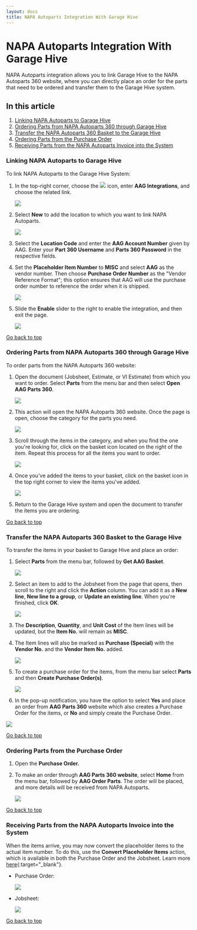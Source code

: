 ```yaml
---
layout: docs
title: NAPA Autoparts Integration With Garage Hive
---
```


<a name="top"></a>

# NAPA Autoparts Integration With Garage Hive
NAPA Autoparts integration allows you to link Garage Hive to the NAPA Autoparts 360 website, where you can directly place an order for the parts that need to be ordered and transfer them to the Garage Hive system.

## In this article
1. [Linking NAPA Autoparts to Garage Hive](#linking-napa-autoparts-to-garage-hive)
2. [Ordering Parts from NAPA Autoparts 360 through Garage Hive](#ordering-parts-from-napa-autoparts-360-through-garage-hive)
3. [Transfer the NAPA Autoparts 360 Basket to the Garage Hive](#transfer-the-napa-autoparts-360-basket-to-the-garage-hive)
4. [Ordering Parts from the Purchase Order](#ordering-parts-from-the-purchase-order)
5. [Receiving Parts from the NAPA Autoparts Invoice into the System](#receiving-parts-from-the-napa-autoparts-invoice-into-the-system)

### Linking NAPA Autoparts to Garage Hive
To link NAPA Autoparts to the Garage Hive System:
1. In the top-right corner, choose the ![](media/search_icon.png) icon, enter **AAG Integrations**, and choose the related link.

   ![](media/garagehive-aag-integration1.png)

2. Select **New** to add the location to which you want to link NAPA Autoparts.
   
   ![](media/garagehive-aag-integration2.png)
   
3. Select the **Location Code** and enter the **AAG Account Number** given by AAG. Enter your **Part 360 Username** and **Parts 360 Password** in the respective fields.
4. Set the **Placeholder Item Number** to **MISC** and select **AAG** as the vendor number. Then choose **Purchase Order Number** as the "Vendor Reference Format"; this option ensures that AAG will use the purchase order number to reference the order when it is shipped.

   ![](media/garagehive-aag-integration3.png)

5. Slide the **Enable** slider to the right to enable the integration, and then exit the page.

   ![](media/garagehive-aag-integration4.png)

[Go back to top](#top)


### Ordering Parts from NAPA Autoparts 360 through Garage Hive
To order parts from the NAPA Autoparts 360 website:
1. Open the document (Jobsheet, Estimate, or VI Estimate) from which you want to order. Select **Parts** from the menu bar and then select **Open AAG Parts 360**.

   ![](media/garagehive-aag-ordering-parts1.png)

2. This action will open the NAPA Autoparts 360 website. Once the page is open, choose the category for the parts you need.

   ![](media/garagehive-aag-ordering-parts8.png)

3. Scroll through the items in the category, and when you find the one you're looking for, click on the basket icon located on the right of the item. Repeat this process for all the items you want to order.

   ![](media/garagehive-aag-ordering-parts9.png)

4. Once you've added the items to your basket, click on the basket icon in the top right corner to view the items you've added.

   ![](media/garagehive-aag-ordering-parts10.png)

5. Return to the Garage Hive system and open the document to transfer the items you are ordering.

[Go back to top](#top)


### Transfer the NAPA Autoparts 360 Basket to the Garage Hive
To transfer the items in your basket to Garage Hive and place an order:
1. Select **Parts** from the menu bar, followed by **Get AAG Basket**.

   ![](media/garagehive-aag-ordering-parts2.png)

2. Select an item to add to the Jobsheet from the page that opens, then scroll to the right and click the **Action** column. You can add it as a **New line**, **New line to a group**, or **Update an existing line**. When you're finished, click **OK**.

   ![](media/garagehive-aag-ordering-parts3.png)

3. The **Description**, **Quantity**, and **Unit Cost** of the Item lines will be updated, but the **Item No.** will remain as **MISC**.
4. The Item lines will also be marked as **Purchase (Special)** with the **Vendor No.** and the **Vendor Item No.** added.

   ![](media/garagehive-aag-ordering-parts4.png)

5. To create a purchase order for the items, from the menu bar select **Parts** and then **Create Purchase Order(s)**.

   ![](media/garagehive-aag-ordering-parts5.png)

6.  In the pop-up notification, you have the option to select **Yes** and place an order from **AAG Parts 360** website which also creates a Purchase Order for the items, or **No** and simply create the Purchase Order.

   ![](media/garagehive-aag-ordering-parts6.png)

[Go back to top](#top)


### Ordering Parts from the Purchase Order
1. Open the **Purchase Order.**
2. To make an order through **AAG Parts 360 website**, select **Home** from the menu bar, followed by **AAG Order Parts**. The order will be placed, and more details will be received from NAPA Autoparts.

   ![](media/garagehive-aag-ordering-parts7.png)

[Go back to top](#top)


### Receiving Parts from the NAPA Autoparts Invoice into the System
When the items arrive, you may now convert the placeholder items to the actual item number. To do this, use the **Convert Placeholder Items** action, which is available in both the Purchase Order and the Jobsheet. Learn more [here](garagehive-creating-a-placeholder-item.html#convert-a-placeholder-item-to-the-vendor-item-number){:target="_blank"}.

- Purchase Order:

   ![](media/garagehive-aag-placeholder1.png)


- Jobsheet:

   ![](media/garagehive-aag-placeholder2.png)

[Go back to top](#top)